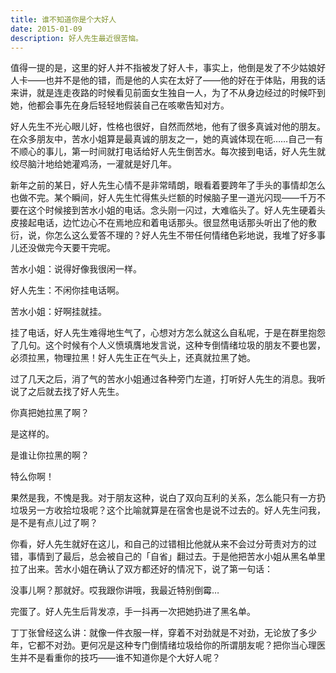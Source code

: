 ```yaml
---
title: 谁不知道你是个大好人
date: 2015-01-09
description: 好人先生最近很苦恼。
---
```


值得一提的是，这里的好人并不指被发了好人卡，事实上，他倒是发了不少姑娘好人卡——也并不是他的错，而是他的人实在太好了——他的好在于体贴，用我的话来讲，就是连走夜路的时候看见前面女生独自一人，为了不从身边经过的时候吓到她，他都会事先在身后轻轻地假装自己在咳嗽告知对方。

好人先生不光心眼儿好，性格也很好，自然而然地，他有了很多真诚对他的朋友。在众多朋友中，苦水小姐算是最真诚的朋友之一，她的真诚体现在呃……自己一有不顺心的事儿，第一时间就打电话给好人先生倒苦水。每次接到电话，好人先生就绞尽脑汁地给她灌鸡汤，一灌就是好几年。

新年之前的某日，好人先生心情不是非常晴朗，眼看着要跨年了手头的事情却怎么也做不完。某个瞬间，好人先生忙得焦头烂额的时候脑子里一道光闪现——千万不要在这个时候接到苦水小姐的电话。念头刚一闪过，大难临头了。好人先生硬着头皮接起电话，边忙边心不在焉地应和着电话那头。很显然电话那头听出了他的敷衍，说，你怎么这么爱答不理的？好人先生不带任何情绪色彩地说，我堆了好多事儿还没做完今天要干完呢。

苦水小姐：说得好像我很闲一样。

好人先生：不闲你挂电话啊。

苦水小姐：好啊挂就挂。

挂了电话，好人先生难得地生气了，心想对方怎么就这么自私呢，于是在群里抱怨了几句。这个时候有个人义愤填膺地发言说，这种专倒情绪垃圾的朋友不要也罢，必须拉黑，物理拉黑！好人先生正在气头上，还真就拉黑了她。

过了几天之后，消了气的苦水小姐通过各种旁门左道，打听好人先生的消息。我听说了之后就去找了好人先生。

你真把她拉黑了啊？

是这样的。

是谁让你拉黑的啊？

特么你啊！

果然是我，不愧是我。对于朋友这种，说白了双向互利的关系，怎么能只有一方扔垃圾另一方收拾垃圾呢？这个比喻就算是在宿舍也是说不过去的。好人先生问我，是不是有点儿过了啊？

你看，好人先生就好在这儿，和自己的过错相比他就从来不会过分苛责对方的过错，事情到了最后，总会被自己的「自省」翻过去。于是他把苦水小姐从黑名单里拉了出来。苦水小姐在确认了双方都还好的情况下，说了第一句话：

没事儿啊？那就好。哎我跟你讲哦，我最近特别倒霉…

完蛋了。好人先生后背发凉，手一抖再一次把她扔进了黑名单。

丁丁张曾经这么讲：就像一件衣服一样，穿着不对劲就是不对劲，无论放了多少年，它都不对劲。更何况是这种专门倒情绪垃圾给你的所谓朋友呢？把你当心理医生并不是看重你的技巧——谁不知道你是个大好人呢？
